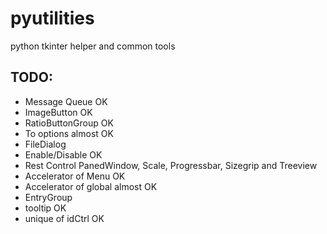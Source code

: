 # pyutilities

python tkinter helper and common tools


## TODO:

- Message Queue             OK
- ImageButton               OK
- RatioButtonGroup          OK
- To options                almost OK
- FileDialog
- Enable/Disable            OK
- Rest Control              PanedWindow, Scale, Progressbar, Sizegrip and Treeview
- Accelerator of Menu       OK
- Accelerator of global     almost OK
- EntryGroup
- tooltip                   OK
- unique of idCtrl          OK

